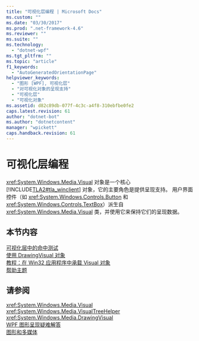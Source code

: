 ```yaml
---
title: "可视化层编程 | Microsoft Docs"
ms.custom: ""
ms.date: "03/30/2017"
ms.prod: ".net-framework-4.6"
ms.reviewer: ""
ms.suite: ""
ms.technology: 
  - "dotnet-wpf"
ms.tgt_pltfrm: ""
ms.topic: "article"
f1_keywords: 
  - "AutoGeneratedOrientationPage"
helpviewer_keywords: 
  - "图形 [WPF], 可视化层"
  - "对可视化对象的呈现支持"
  - "可视化层"
  - "可视化对象"
ms.assetid: d82c89db-077f-4c3c-a4f8-310ebfbe0fe2
caps.latest.revision: 61
author: "dotnet-bot"
ms.author: "dotnetcontent"
manager: "wpickett"
caps.handback.revision: 61
---
```

# 可视化层编程
<xref:System.Windows.Media.Visual> 对象是一个核心 [!INCLUDE[TLA2#tla_winclient](../../../../includes/tla2sharptla-winclient-md.md)] 对象，它的主要角色是提供呈现支持。  用户界面控件（如 <xref:System.Windows.Controls.Button> 和 <xref:System.Windows.Controls.TextBox>）派生自 <xref:System.Windows.Media.Visual> 类，并使用它来保持它们的呈现数据。  
  
## 本节内容  
 [可视化层中的命中测试](../../../../docs/framework/wpf/graphics-multimedia/hit-testing-in-the-visual-layer.md)  
 [使用 DrawingVisual 对象](../../../../docs/framework/wpf/graphics-multimedia/using-drawingvisual-objects.md)  
 [教程：在 Win32 应用程序中承载 Visual 对象](../../../../docs/framework/wpf/graphics-multimedia/tutorial-hosting-visual-objects-in-a-win32-application.md)  
 [帮助主题](../../../../docs/framework/wpf/graphics-multimedia/visual-layer-programming-how-to-topics.md)  
  
## 请参阅  
 <xref:System.Windows.Media.Visual>   
 <xref:System.Windows.Media.VisualTreeHelper>   
 <xref:System.Windows.Media.DrawingVisual>   
 [WPF 图形呈现疑难解答](../../../../docs/framework/wpf/graphics-multimedia/wpf-graphics-rendering-overview.md)   
 [图形和多媒体](../../../../docs/framework/wpf/graphics-multimedia/index.md)